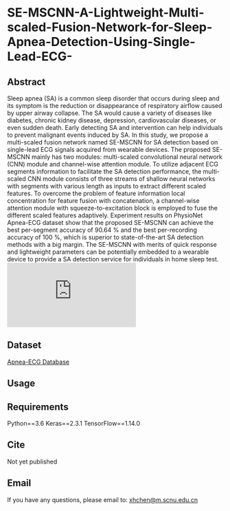 # SE-MSCNN-A-Lightweight-Multi-scaled-Fusion-Network-for-Sleep-Apnea-Detection-Using-Single-Lead-ECG-

## Abstract
Sleep apnea (SA) is a common sleep disorder that occurs during sleep and its symptom is the reduction or disappearance of respiratory airflow caused by upper airway collapse. The SA would cause a variety of diseases like diabetes, chronic kidney disease, depression, cardiovascular diseases, or even sudden death. Early detecting SA and intervention can help individuals to prevent malignant events induced by SA. In this study, we propose a multi-scaled fusion network named SE-MSCNN for SA detection based on single-lead ECG signals acquired from wearable devices. The proposed SE-MSCNN mainly has two modules: multi-scaled convolutional neural network (CNN) module and channel-wise attention module. To utilize adjacent ECG segments information to facilitate the SA detection performance, the multi-scaled CNN module consists of three streams of shallow neural networks with segments with various length as inputs to extract different scaled features. To overcome the problem of feature information local concentration for feature fusion with concatenation, a channel-wise attention module with squeeze-to-excitation block is employed to fuse the different scaled features adaptively. Experiment results on PhysioNet Apnea-ECG dataset show that the proposed SE-MSCNN can achieve the best per-segment accuracy of 90.64 % and the best per-recording accuracy of 100 %, which is superior to state-of-the-art SA detection methods with a big margin. The SE-MSCNN with merits of quick response and lightweight parameters can be potentially embedded to a wearable device to provide a SA detection service for individuals in home sleep test.
![image](https://github.com/Bettycxh/SE-MSCNN-A-Lightweight-Multi-scaled-Fusion-Network-for-Sleep-Apnea-Detection-Using-Single-Lead-ECG-/blob/main/pic/model.pdf)


## Dataset
[Apnea-ECG Database](https://physionet.org/content/apnea-ecg/1.0.0/)

## Usage


## Requirements
Python==3.6
Keras==2.3.1
TensorFlow==1.14.0


## Cite
Not yet published
<!-- If our work is helpful to you, please cite: -->

## Email
If you have any questions, please email to: [xhchen@m.scnu.edu.cn](mailto:xhchen@m.scnu.edu.cn)
